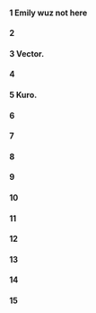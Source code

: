 #### 1 Emily wuz not here
#### 2
#### 3 Vector.
#### 4
#### 5 Kuro.
#### 6
#### 7
#### 8
#### 9
#### 10
#### 11
#### 12
#### 13
#### 14
#### 15